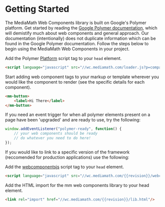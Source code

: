 # Getting Started

The MediaMath Web Components library is built on Google's Polymer platform. Get started by reading the <a href="http://polymer-project.org" target="_blank">Google Polymer documentation</a>, which will demistify much about web components and general approach. Our documentation (intentionally) does not duplicate information which can be found in the Google Polymer documentation. Follow the steps below to begin using the MediaMath Web Components in your project.

Add the Polymer <a href="http://www.polymer-project.org/docs/start/platform.html" target="_blank">Platform</a> script tag to your `head` element.

```html
<script language="javascript" src="//wc.mediamath.com/loader.js?p=compass"></script>
```

Start adding web component tags to your markup or template wherever you would like the component to render (see the specific details for each component).

```html
<mm-button>
	<label>Hi There</label>
</mm-button>
```

If you need an event trigger for when all polymer elements present on a page have been 'upgraded' and are ready to use, try the following:

```javascript
window.addEventListener("polymer-ready", function() { 
	// your web components should be ready
	// do whatever you need to do here!
});

```

If you would like to link to a specific version of the framework (reccomended for production applications) use the following:

Add the <a href="http://webcomponents.org/polyfills/" target="_blank">webcomponentsjs</a> script tag to your `head` element.
```html
<script language="javascript" src="//wc.mediamath.com/{{revision}}/webcomponents.min.js?p=compass"></script>
```

Add the HTML import for the mm web components library to your head element.
```html
<link rel="import" href="//wc.mediamath.com/{{revision}}/lib.html"/>
```


